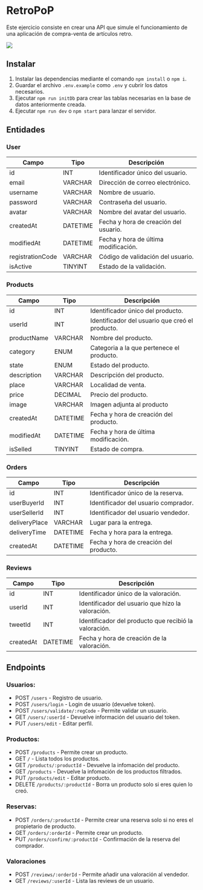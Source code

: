 # RetroPoP

Este ejercicio consiste en crear una API que simule el funcionamiento de una aplicación de compra-venta de artículos retro.

<p align="left">
  <img src="https://img.shields.io/badge/STATUS-EN%20DESAROLLO-green">
</p>

## Instalar

1. Instalar las dependencias mediante el comando `npm install` o `npm i`.
2. Guardar el archivo `.env.example` como `.env` y cubrir los datos necesarios.
3. Ejecutar `npm run initDb` para crear las tablas necesarias en la base de datos anteriormente creada.
4. Ejecutar `npm run dev` o `npm start` para lanzar el servidor.

## Entidades

### User

| Campo            | Tipo     | Descripción                                    |
| ---------------  | -------- | ---------------------------------------------- |
| id               | INT      | Identificador único del usuario.               |
| email            | VARCHAR  | Dirección de correo electrónico.               |
| username         | VARCHAR  | Nombre de usuario.                             |
| password         | VARCHAR  | Contraseña del usuario.                        |
| avatar           | VARCHAR  | Nombre del avatar del usuario.                 |
| createdAt        | DATETIME | Fecha y hora de creación del usuario.          |
| modifiedAt       | DATETIME | Fecha y hora de última modificación.           |
| registrationCode | VARCHAR  | Código de validación del usuario.              |
| isActive           | TINYINT  | Estado de la validación.                       |

### Products

| Campo            | Tipo     | Descripción                                    |
| ---------------  | -------- | ---------------------------------------------- |
| id               | INT      | Identificador único del producto.              |
| userId           | INT      | Identificador del usuario que creó el producto.|
| productName      | VARCHAR  | Nombre del producto.                           |
| category         | ENUM     | Categoria a la que pertenece el producto.      |
| state            | ENUM     | Estado del producto.                           |
| description      | VARCHAR  | Descripción del producto.                      |
| place            | VARCHAR  | Localidad de venta.                            |
| price            | DECIMAL  | Precio del producto.                           |
| image            | VARCHAR  | Imagen adjunta al producto                     |
| createdAt        | DATETIME | Fecha y hora de creación del producto.         |
| modifiedAt       | DATETIME | Fecha y hora de última modificación.           |
| isSelled         | TINYINT  | Estado de compra.                              |

<!-- ### Product_image

| Campo            | Tipo     | Descripción                                    |
| ---------------  | -------- | ---------------------------------------------- |
| id               | INT      | Identificador único de la imagen.              |
| productId        | INT      | Identificador producto.                        |
| name             | VARCHAR  | Nombre de la imagen.                           |
| createdAt        | DATETIME | Fecha y hora de creación del producto.         |
| modifiedAt       | DATETIME | Fecha y hora de última modificación.           | -->

### Orders

| Campo            | Tipo     | Descripción                                    |
| ---------------  | -------- | ---------------------------------------------- |
| id               | INT      | Identificador único de la reserva.             |
| userBuyerId      | INT      | Identificador del usuario comprador.           |
| userSellerId     | INT      | Identificador del usuario vendedor.            |
| deliveryPlace    | VARCHAR  | Lugar para la entrega.                         |
| deliveryTime     | DATETIME | Fecha y hora para la entrega.                  |
| createdAt        | DATETIME | Fecha y hora de creación del producto.         |

### Reviews

| Campo     | Tipo     | Descripción                                           |
| --------- | -------- | ----------------------------------------------------- |
| id        | INT      | Identificador único de la valoración.                 |
| userId    | INT      | Identificador del usuario que hizo la valoración.     |
| tweetId   | INT      | Identificador del producto que recibió la valoración. |
| createdAt | DATETIME | Fecha y hora de creación de la valoración.            |

## Endpoints

### Usuarios:

-   POST `/users` - Registro de usuario.
-   POST `/users/login` - Login de usuario (devuelve token).
-   POST `/users/validate/:regCode` - Permite validar un usuario.
-   GET `/users/:userId` - Devuelve información del usuario del token.
-   PUT `/users/edit` - Editar perfil.

### Productos:

-   POST `/products` - Permite crear un producto.
-   GET `/` - Lista todos los productos.
-   GET `/products/:productId` - Devuelve la infomación del producto.
-   GET `/products` - Devuelve la infomación de los productos filtrados.
-   PUT `/products/edit` - Editar producto.
-   DELETE `/products/:productId` - Borra un producto solo si eres quien lo creó.

### Reservas:

-   POST `/orders/:productId` - Permite crear una reserva solo si no eres el propietario de producto.
-   GET `/orders/:orderId` - Permite crear un producto.
-   PUT `/orders/confirm/:productId` - Confirmación de la reserva del comprador.

### Valoraciones

-   POST `/reviews/:orderId` - Permite añadir una valoración al vendedor.
-   GET `/reviews/:userId` - Lista las reviews de un usuario.